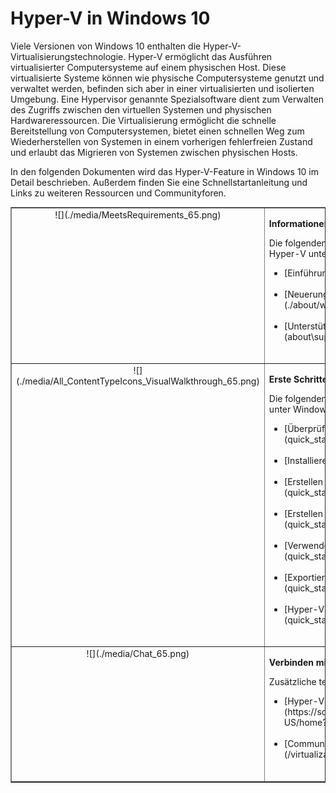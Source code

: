 # Hyper-V in Windows 10

Viele Versionen von Windows 10 enthalten die Hyper-V-Virtualisierungstechnologie. Hyper-V ermöglicht das Ausführen virtualisierter Computersysteme auf einem physischen Host. Diese virtualisierte Systeme können wie physische Computersysteme genutzt und verwaltet werden, befinden sich aber in einer virtualisierten und isolierten Umgebung. Eine Hypervisor genannte Spezialsoftware dient zum Verwalten des Zugriffs zwischen den virtuellen Systemen und physischen Hardwareressourcen. Die Virtualisierung ermöglicht die schnelle Bereitstellung von Computersystemen, bietet einen schnellen Weg zum Wiederherstellen von Systemen in einem vorherigen fehlerfreien Zustand und erlaubt das Migrieren von Systemen zwischen physischen Hosts.

In den folgenden Dokumenten wird das Hyper-V-Feature in Windows 10 im Detail beschrieben. Außerdem finden Sie eine Schnellstartanleitung und Links zu weiteren Ressourcen und Communityforen.

<table border="1" style="background-color:FFFFCC;border-collapse:collapse;border:1px solid FFCC00;color:000000;width:100%" cellpadding="15" cellspacing="3">
    <tr valign="top">
        <td><center>![](./media/MeetsRequirements_65.png)</center></td>
        <td valign="top">
            <p><strong>Informationen zu Hyper-V unter Windows</strong></p>
            <p>Die folgenden Artikel bieten eine Einführung und Informationen zu Hyper-V unter Windows.</p>
            <ul>
                <li class="unordered">[Einführung in Hyper-V](./about/hyperv_on_windows.md)<br /><br /></li>
                <li class="unordered">[Neuerungen in Hyper-V für Windows Server 10](./about/whats_new.md)<br /><br /></li>
                <li class="unordered">[Unterstützte Gastbetriebssysteme](about\supported_guest_os.md)<br /><br /></li>
            </ul>   
        </td>
    </tr>
    <tr valign="top">
        <td><center>![](./media/All_ContentTypeIcons_VisualWalkthrough_65.png)</center></td>
        <td valign="top">
            <p><strong>Erste Schritte mit Hyper-V</strong></p>
            <p>Die folgenden Dokumente enthalten eine Kurzeinführung in Hyper-V unter Windows 10.</p>
            <ul>
                <li class="unordered">[Überprüfen der Systemanforderungen](quick_start\walkthrough_compatibility.md)<br /><br /></li>
                <li class="unordered">[Installieren von Hyper-V](quick_start\walkthrough_install.md)<br /><br /></li>
                <li class="unordered">[Erstellen eines virtuellen Switches](quick_start\walkthrough_virtual_switch.md)<br /><br /></li>
                <li class="unordered">[Erstellen eines virtuellen Computers](quick_start\walkthrough_create_vm.md)<br /><br /></li>
                <li class="unordered">[Verwenden von Prüfpunkten mit Hyper-V](quick_start\walkthrough_checkpoints.md)<br /><br /></li>
                <li class="unordered">[Exportieren und Importieren virtueller Computer](quick_start\walkthrough_export_import.md)<br /><br /></li>
                <li class="unordered">[Hyper-V und PowerShell](quick_start\walkthrough_powershell.md)<br /><br /></li>
            </ul>
        </td>
    </tr>
    <tr valign="top">
        <td><center>![](./media/Chat_65.png)</center></td>
        <td valign="top">
            <p><strong>Verbinden mit Community und Support</strong></p>
            <p>Zusätzliche technische Support- und Communityressourcen.</p>
            <ul>
                <li class="unordered">[Hyper-V-Foren](https://social.technet.microsoft.com/Forums/windowsserver/en-US/home?forum=winserverhyperv)<br /><br /></li>
                <li class="unordered">[Communityressourcen für Hyper-V- und Windows-Container](/virtualization/community/community_overview.md)<br /><br /></li>
            </ul>   
        </td>
    </tr>
</table>




